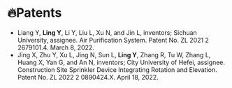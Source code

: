 # 🔥Patents

- Liang Y, **Ling Y**, Li Y, Liu L, Xu N, and Jin L, inventors; Sichuan University, assignee. Air Purification System. Patent No. ZL 2021 2 2679101.4. March 8, 2022.
- Jing X, Zhu Y, Xu L, Jing N, Sun L, **Ling Y**, Zhang R, Tu W, Zhang L, Huang X, Yan G, and An N, inventors; City University of Hefei, assignee. Construction Site Sprinkler Device Integrating Rotation and Elevation. Patent No. ZL 2022 2 0890424.X. April 18, 2022. 